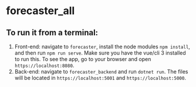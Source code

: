 # forecaster_all

## To run it from a terminal:
1. Front-end: navigate to `forecaster`, install the node modules `npm install`, and then run `npm run serve`. Make sure you have the vue/cli 3 installed to run this. To see the app, go to your browser and open `https://localhost:8080`.
2. Back-end: navigate to `forecaster_backend` and run `dotnet run`. The files will be located in `https://localhost:5001` and `https://localhost:5000`.
